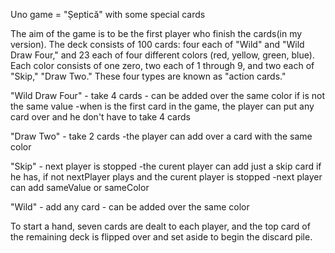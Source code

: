 
Uno game = "Șeptică" with some special cards

The aim of the game is to be the first player who finish the cards(in my version).
The deck consists of 100 cards: four each of "Wild" and "Wild Draw Four," and 23 each of four different colors (red, yellow, green, blue). Each color consists of one zero, two each of 1 through 9, and two each of "Skip," "Draw Two." These four types are known as "action cards."

"Wild Draw Four" - take 4 cards
    - can be added over the same color if is not the same value
    -when is the first card in the game, the player can put any card over and he don't have to take 4 cards

"Draw Two" - take 2 cards
    -the player can add over a card with the same color

"Skip" - next player is stopped
    -the curent player can add just a skip card if he has, if not nextPlayer plays and the curent player is stopped
    -next player can add sameValue or sameColor

"Wild" - add any card 
    - can be added over the same color

To start a hand, seven cards are dealt to each player, and the top card of the remaining deck is flipped over and set aside to begin the discard pile.



